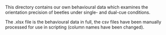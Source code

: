 This directory contains our own behavioural data which examines the
orientation precision of beetles under single- and dual-cue conditions.

The .xlsx file is the behavioural data in full, the csv files
have been manually processed for use in scripting (column names
have been changed).